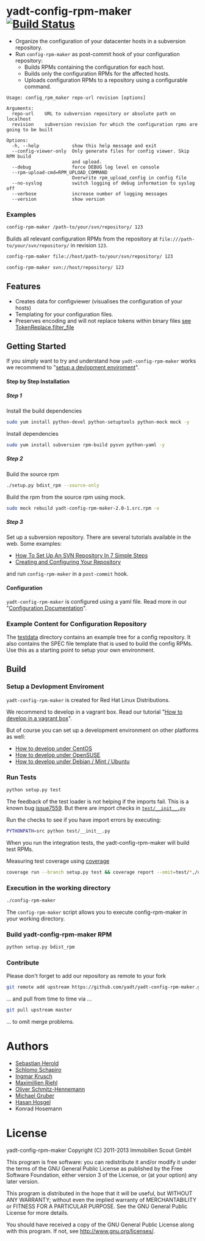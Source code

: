yadt-config-rpm-maker [![Build Status](https://travis-ci.org/yadt/yadt-config-rpm-maker.png?branch=master)](https://travis-ci.org/yadt/yadt-config-rpm-maker)
=====================

* Organize the configuration of your datacenter hosts in a subversion repository.
* Run `config-rpm-maker` as post-commit hook of your configuration repository:
  * Builds RPMs containing the configuration for each host.
  * Builds only the configuration RPMs for the affected hosts.
  * Uploads configuration RPMs to a repository using a configurable command.

```
Usage: config_rpm_maker repo-url revision [options]

Arguments:
  repo-url    URL to subversion repository or absolute path on localhost
  revision    subversion revision for which the configuration rpms are going to be built

Options:
  -h, --help            show this help message and exit
  --config-viewer-only  Only generate files for config viewer. Skip RPM build
                        and upload.
  --debug               force DEBUG log level on console
  --rpm-upload-cmd=RPM_UPLOAD_COMMAND
                        Overwrite rpm_upload_config in config file
  --no-syslog           switch logging of debug information to syslog off
  --verbose             increase number of logging messages
  --version             show version
```

### Examples

```bash
config-rpm-maker /path-to/your/svn/repository/ 123
```
Builds all relevant configuration RPMs from the repository at `file:///path-to/your/svn/repository/` in revision `123`.

```bash
config-rpm-maker file://host/path-to/your/svn/repository/ 123
```

```bash
config-rpm-maker svn://host/repository/ 123
```

## Features

  * Creates data for configviewer (visualises the configuration of your hosts)
  * Templating for your configuration files.
  * Preserves encoding and will not replace tokens within binary files [see TokenReplace.filter_file](https://github.com/yadt/yadt-config-rpm-maker/blob/master/src/config_rpm_maker/token/tokenreplacer.py#L172)

## Getting Started

If you simply want to try and understand how `yadt-config-rpm-maker` works we recommend to "[setup a devlopment enviroment](https://github.com/yadt/yadt-config-rpm-maker#setup-a-devlopment-enviroment)".

#### Step by Step Installation

##### Step 1

Install the build dependencies
```bash
sudo yum install python-devel python-setuptools python-mock mock -y
```
Install dependencies
```bash
sudo yum install subversion rpm-build pysvn python-yaml -y
```

##### Step 2

Build the source rpm
```bash
./setup.py bdist_rpm --source-only
```

Build the rpm from the source rpm using mock.
```bash
sudo mock rebuild yadt-config-rpm-maker-2.0-1.src.rpm -v
```

##### Step 3

Set up a subversion repository. There are several tutorials available in the web.
Some examples:
  * [How To Set Up An SVN Repository In 7 Simple Steps](http://www.civicactions.com/blog/2010/may/25/how_set_svn_repository_7_simple_steps)
  * [Creating and Configuring Your Repository](http://svnbook.red-bean.com/en/1.7/svn.reposadmin.create.html)

and run `config-rpm-maker` in a `post-commit` hook.

#### Configuration

`yadt-config-rpm-maker` is configured using a yaml file. Read more in our "[Configuration Documentation](https://github.com/yadt/yadt-config-rpm-maker/blob/master/docs/CONFIGURATION.md#configuration)".

### Example Content for Configuration Repository

The [testdata](https://github.com/yadt/yadt-config-rpm-maker/tree/master/testdata/svn_repo/) directory contains
an example tree for a config repository. It also contains the SPEC file template that is used to
build the config RPMs. Use this as a starting point to setup your own environment.


## Build

### Setup a Devlopment Enviroment

`yadt-config-rpm-maker` is created for Red Hat Linux Distributions.

We recommend to develop in a vagrant box. Read our tutorial "[How to develop in a vagrant box](https://github.com/yadt/yadt-config-rpm-maker/tree/master/develop-in-a-vagrant-box)".

But of course you can set up a development environment on other platforms as well:
* [How to develop under CentOS](https://github.com/yadt/yadt-config-rpm-maker/blob/master/docs/HOWTO_CentOS.md)
* [How to develop under OpenSUSE](https://github.com/yadt/yadt-config-rpm-maker/blob/master/docs/HOWTO_OpenSUSE.md)
* [How to develop under Debian / Mint / Ubuntu](https://github.com/yadt/yadt-config-rpm-maker/blob/master/docs/HOWTO_Debian.md)


### Run Tests

```bash
python setup.py test
```

The feedback of the test loader is not helping if the imports fail.
This is a known bug [issue7559](http://bugs.python.org/issue7559).
But there are import checks in [`test/__init__.py`](https://github.com/yadt/yadt-config-rpm-maker/blob/master/test/__init__.py)

Run the checks to see if you have import errors by executing:
```bash
PYTHONPATH=src python test/__init__.py
```

When you run the integration tests, the yadt-config-rpm-maker will build test RPMs.


Measuring test coverage using [coverage](https://pypi.python.org/pypi/coverage)
```bash
coverage run --branch setup.py test && coverage report --omit=test/*,/usr/*,setup.py,src/config_rpm_maker/magic.py
```

### Execution in the working directory

```bash
./config-rpm-maker
```
The `config-rpm-maker` script allows you to execute config-rpm-maker in your working directory.

### Build yadt-config-rpm-maker RPM

```bash
python setup.py bdist_rpm
```

### Contribute

Please don't forget to add our repository as remote to your fork
```bash
git remote add upstream https://github.com/yadt/yadt-config-rpm-maker.git
```
... and pull from time to time via ...
```bash
git pull upstream master
```
... to omit merge problems.

Authors
=======

* [Sebastian Herold](https://github.com/heroldus)
* [Schlomo Schapiro](https://github.com/schlomo)
* [Ingmar Krusch](https://github.com/ingmarkrusch)
* [Maximillien Riehl](https://github.com/mriehl)
* [Oliver Schmitz-Hennemann](https://github.com/oli99sc)
* [Michael Gruber](https://github.com/aelgru)
* [Hasan Hosgel](https://github.com/alosdev)
* Konrad Hosemann

License
=======

yadt-config-rpm-maker
Copyright (C) 2011-2013 Immobilien Scout GmbH

This program is free software: you can redistribute it and/or modify
it under the terms of the GNU General Public License as published by
the Free Software Foundation, either version 3 of the License, or
(at your option) any later version.

This program is distributed in the hope that it will be useful,
but WITHOUT ANY WARRANTY; without even the implied warranty of
MERCHANTABILITY or FITNESS FOR A PARTICULAR PURPOSE.  See the
GNU General Public License for more details.

You should have received a copy of the GNU General Public License
along with this program.  If not, see <http://www.gnu.org/licenses/>.
